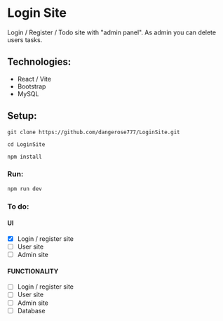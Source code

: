 # Login Site
Login / Register / Todo site with "admin panel". As admin you can delete users tasks.

## Technologies:
- React / Vite
- Bootstrap
- MySQL

## Setup:
```
git clone https://github.com/dangerose777/LoginSite.git
```
```
cd LoginSite
```
```
npm install
```
### Run:
```
npm run dev
```
### To do:
#### UI
- [x]  Login / register site
- [ ]  User site
- [ ]  Admin site
#### FUNCTIONALITY
- [ ]  Login / register site
- [ ]  User site
- [ ]  Admin site
- [ ]  Database
